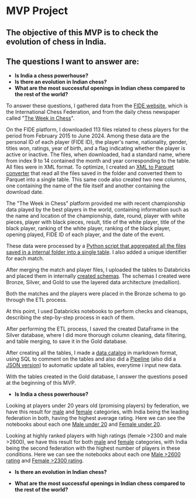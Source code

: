 # **MVP Project**
## 
## The objective of this MVP is to check the evolution of chess in India.
## The questions I want to answer are:

- **Is India a chess powerhouse?**
- **Is there an evolution in Indian chess?**
- **What are the most successful openings in Indian chess compared to the rest of the world?**

To answer these questions, I gathered data from the [FIDE website](https://www.fide.com/), which is the International Chess Federation, and from the daily chess newspaper called "[The Week in Chess](https://theweekinchess.com/twic)".

On the FIDE platform, I downloaded 113 files related to chess players for the period from February 2015 to June 2024. Among these data are the personal ID of each player (FIDE ID), the player's name, nationality, gender, titles won, ratings, year of birth, and a flag indicating whether the player is active or inactive. The files, when downloaded, had a standard name, where from index 9 to 14 contained the month and year corresponding to the table. All files were in XML format. To optimize, I created an [XML to Parquet converter](https://github.com/jpedrocf/ProjetoMVPBancodeDados/blob/main/Databricks/Utilit%C3%A1rio/XML%20to%20parquet.gzip.py) that read all the files saved in the folder and converted them to Parquet into a single table. This same code also created two new columns, one containing the name of the file itself and another containing the download date.

The "The Week in Chess" platform provided me with recent championship data played by the best players in the world, containing information such as the name and location of the championship, date, round, player with white pieces, player with black pieces, result, title of the white player, title of the black player, ranking of the white player, ranking of the black player, opening played, FIDE ID of each player, and the date of the event.

These data were processed by a [Python script that aggregated all the files saved in a internal folder into a single table](https://github.com/jpedrocf/ProjetoMVPBancodeDados/blob/main/Databricks/Utilit%C3%A1rio/Games%20Aggregator.py). I also added a unique identifier for each match.

After merging the match and player files, I uploaded the tables to Databricks and placed them in internally [created schemas](https://github.com/jpedrocf/ProjetoMVPBancodeDados/blob/main/Databricks/Utilit%C3%A1rio/create%20schema.py). The schemas I created were Bronze, Silver, and Gold to use the layered data architecture (medallion).

Both the matches and the players were placed in the Bronze schema to go through the ETL process.

At this point, I used Databricks notebooks to perform checks and cleanups, describing the step-by-step process in each of them.

After performing the ETL process, I saved the created DataFrame in the Silver database, where I did more thorough column cleaning, data filtering, and table merging, to save it in the Gold database.

After creating all the tables, I made a [data catalog](https://github.com/jpedrocf/ProjetoMVPBancodeDados/blob/main/Databricks/Utilit%C3%A1rio/Data%20Catalog.md) in markdown format, using SQL to comment on the tables and also did a [Pipeline](https://imgur.com/BocNZzN) (also did a [JSON version](https://github.com/jpedrocf/ProjetoMVPBancodeDados/blob/main/Databricks/Utilit%C3%A1rio/Pipeline%20-%20JSON.json)) to automatic update all tables, everytime i input new data.

With the tables created in the Gold database, I answer the questions posed at the beginning of this MVP.



- **Is India a chess powerhouse?**

Looking at players under 20 years old (promising players) by federation, we have this result for [male](https://imgur.com/kUMp0ee) and [female](https://imgur.com/1qmfPU6) categories, with India being the leading federation in both, having the highest average rating. Here we can see the notebooks about each one [Male under 20](https://github.com/jpedrocf/ProjetoMVPBancodeDados/blob/main/Databricks/2.%20Silver%20to%20Gold/FIDE%20-%20Players/Male/silver%20to%20gold%20-%20%3C20%20avg.%20rating.py) and [Female under 20](https://github.com/jpedrocf/ProjetoMVPBancodeDados/blob/main/Databricks/2.%20Silver%20to%20Gold/FIDE%20-%20Players/Female/silver%20to%20gold%20-%20%3C20%20avg.%20rating.py).

Looking at highly ranked players with high ratings (female >2300 and male >2600), we have this result for both [male](https://imgur.com/W9u4KnM) and [female](https://imgur.com/QoR6wLJ) categories, with India being the second federation with the highest number of players in these conditions. Here we can see the notebooks about each one [Male >2600 rating](https://github.com/jpedrocf/ProjetoMVPBancodeDados/blob/main/Databricks/2.%20Silver%20to%20Gold/FIDE%20-%20Players/Male/silver%20to%20gold%20-%20%3E2600%20rating%20count.py) and [Female >2300 rating](https://github.com/jpedrocf/ProjetoMVPBancodeDados/blob/main/Databricks/2.%20Silver%20to%20Gold/FIDE%20-%20Players/Female/silver%20to%20gold%20-%20%3E2300%20rating%20count.py).





- **Is there an evolution in Indian chess?**

  
- **What are the most successful openings in Indian chess compared to the rest of the world?**
